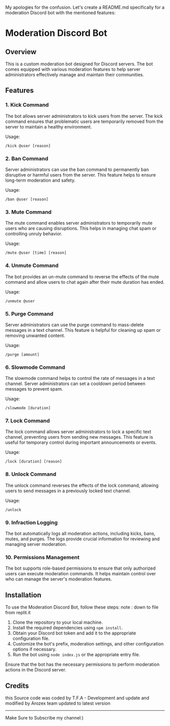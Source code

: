 My apologies for the confusion. Let's create a README.md specifically for a moderation Discord bot with the mentioned features:

# Moderation Discord Bot

## Overview

This is a custom moderation bot designed for Discord servers. The bot comes equipped with various moderation features to help server administrators effectively manage and maintain their communities.

## Features

### 1. Kick Command

The bot allows server administrators to kick users from the server. The kick command ensures that problematic users are temporarily removed from the server to maintain a healthy environment.

Usage:
```
/kick @user [reason]
```

### 2. Ban Command

Server administrators can use the ban command to permanently ban disruptive or harmful users from the server. This feature helps to ensure long-term moderation and safety.

Usage:
```
/ban @user [reason]
```

### 3. Mute Command

The mute command enables server administrators to temporarily mute users who are causing disruptions. This helps in managing chat spam or controlling unruly behavior.

Usage:
```
/mute @user [time] [reason]
```

### 4. Unmute Command

The bot provides an un-mute command to reverse the effects of the mute command and allow users to chat again after their mute duration has ended.

Usage:
```
/unmute @user
```

### 5. Purge Command

Server administrators can use the purge command to mass-delete messages in a text channel. This feature is helpful for cleaning up spam or removing unwanted content.

Usage:
```
/purge [amount]
```

### 6. Slowmode Command

The slowmode command helps to control the rate of messages in a text channel. Server administrators can set a cooldown period between messages to prevent spam.

Usage:
```
/slowmode [duration]
```

### 7. Lock Command

The lock command allows server administrators to lock a specific text channel, preventing users from sending new messages. This feature is useful for temporary control during important announcements or events.

Usage:
```
/lock [duration] [reason]
```

### 8. Unlock Command

The unlock command reverses the effects of the lock command, allowing users to send messages in a previously locked text channel.

Usage:
```
/unlock
```

### 9. Infraction Logging

The bot automatically logs all moderation actions, including kicks, bans, mutes, and purges. The logs provide crucial information for reviewing and managing server moderation.

### 10. Permissions Management

The bot supports role-based permissions to ensure that only authorized users can execute moderation commands. It helps maintain control over who can manage the server's moderation features.

## Installation

To use the Moderation Discord Bot, follow these steps:
note : down to file from replit.it
1. Clone the repository to your local machine.
2. Install the required dependencies using `npm install`.
3. Obtain your Discord bot token and add it to the appropriate configuration file.
4. Customize the bot's prefix, moderation settings, and other configuration options if necessary.
5. Run the bot using `node index.js` or the appropriate entry file.

Ensure that the bot has the necessary permissions to perform moderation actions in the Discord server.

## Credits

this Source code was coded by T.F.A - Development and update and modified by Arozex team updated to latest version

---
Make Sure to Subscribe my channel:)